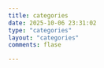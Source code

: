 ```yaml
---
title: categories
date: 2025-10-06 23:31:02
type: "categories"
layout: "categories"
comments: flase

---
```

